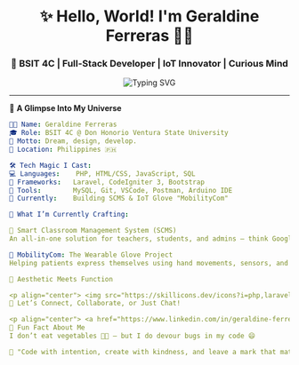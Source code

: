 <!-- GERALDINE'S MAGICAL DEV CORNER 🌸✨ -->

<h1 align="center">✨ Hello, World! I'm Geraldine Ferreras 👩‍💻</h1>
<h3 align="center">🌟 BSIT 4C | Full-Stack Developer | IoT Innovator | Curious Mind</h3>

<p align="center">
  <img src="https://readme-typing-svg.demolab.com?font=Fira+Code&pause=1000&color=FF69B4&center=true&vCenter=true&width=450&lines=Code+with+Purpose.;Design+with+Heart.;Build+what+matters.;Repeat+%E2%9C%A8" alt="Typing SVG" />
</p>

---

🌈 **A Glimpse Into My Universe**

```yaml
🧑‍💻 Name: Geraldine Ferreras
🎓 Role: BSIT 4C @ Don Honorio Ventura State University
🧠 Motto: Dream, design, develop.
📍 Location: Philippines 🇵🇭

🛠️ Tech Magic I Cast:
💻 Languages:    PHP, HTML/CSS, JavaScript, SQL
🚀 Frameworks:   Laravel, CodeIgniter 3, Bootstrap
🔌 Tools:        MySQL, Git, VSCode, Postman, Arduino IDE
🧪 Currently:    Building SCMS & IoT Glove "MobilityCom"

🌟 What I’m Currently Crafting:

🏫 Smart Classroom Management System (SCMS)
An all-in-one solution for teachers, students, and admins — think Google Classroom meets Moodle, but smarter.

🧤 MobilityCom: The Wearable Glove Project
Helping patients express themselves using hand movements, sensors, and IoT magic. Built with 💗 + Arduino + PHP.

🎨 Aesthetic Meets Function

<p align="center"> <img src="https://skillicons.dev/icons?i=php,laravel,bootstrap,js,html,css,mysql,vscode,arduino,git" /> </p>
📡 Let’s Connect, Collaborate, or Just Chat!

<p align="center"> <a href="https://www.linkedin.com/in/geraldine-ferreras/" target="_blank"> <img src="https://img.shields.io/badge/-LinkedIn-%230077B5?style=for-the-badge&logo=linkedin&logoColor=white" /> </a> <a href="mailto:ferrerasgeraldine@example.com"> <img src="https://img.shields.io/badge/-Email-%23D14836?style=for-the-badge&logo=gmail&logoColor=white" /> </a> </p>
🧁 Fun Fact About Me
I don’t eat vegetables 🥦🚫 — but I do devour bugs in my code 😄

📌 "Code with intention, create with kindness, and leave a mark that matters."
